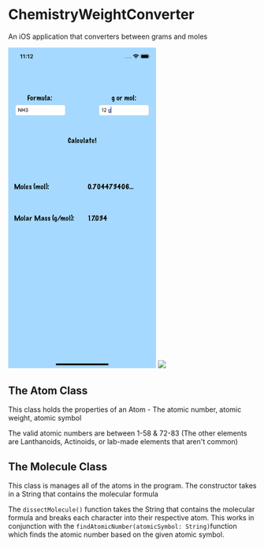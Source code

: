 # ChemistryWeightConverter
An iOS application that converters between grams and moles

<img src = "ChemistryWeightConverter/ChemistryWeightConverter/GramsToMoles.png" width=300>
<img src = "ChemistryWeightConverter/ChemistryWeightConverter/MolesToGrams/png" width=300>

## The Atom Class
This class holds the properties of an Atom - The atomic number, atomic weight, atomic symbol

The valid atomic numbers are between 1-58 & 72-83 (The other elements are Lanthanoids, Actinoids, or lab-made elements that aren't common)

## The Molecule Class
This class is manages all of the atoms in the program. The constructor takes in a String that contains the molecular formula

The `dissectMolecule()` function takes the String that contains the molecular formula and breaks each character into their respective atom. This works in conjunction with the `findAtomicNumber(atomicSymbol: String)`function which finds the atomic number based on the given atomic symbol.


